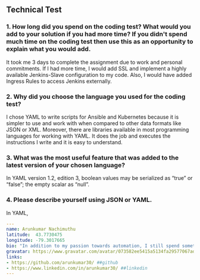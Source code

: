 ## Technical Test
### 1. How long did you spend on the coding test? What would you add to your solution if you had more time? If you didn't spend much time on the coding test then use this as an opportunity to explain what you would add.
It took me 3 days to complete the assignment due to work and personal commitments. If I had more time, I would add SSL and implement a highly available Jenkins-Slave configuration to my code.
Also, I would have added Ingress Rules to access Jenkins externally.

### 2. Why did you choose the language you used for the coding test?
I chose YAML to write scripts for Ansible and Kubernetes because it is simpler to use and work with when compared to other data formats like JSON or XML. Moreover, there are libraries available in most programming languages for working with YAML. It does the job and executes the instructions I write and it is easy to understand.

### 3. What was the most useful feature that was added to the latest version of your chosen language?
In YAML version 1.2, edition 3,  boolean values may be serialized as “true” or “false”; the empty scalar as “null”.

### 4. Please describe yourself using JSON or YAML.
In YAML,
```YAML
---
name: Arunkumar Nachimuthu
latitude:  43.7730475
longitude: -79.3017665
bio: "In addition to my passion towards automation, I still spend sometime to learn more about hybrid cloud environments and how they can bring huge impacts like cost-cutting, security etc"
gravatar: https://www.gravatar.com/avatar/073582ee5415a5134fa29577067ad7b0?s=200
links:
- https://github.com/arunkumar30/ ##github
- https://www.linkedin.com/in/arunkumar30/ ##linkedin
---
```

